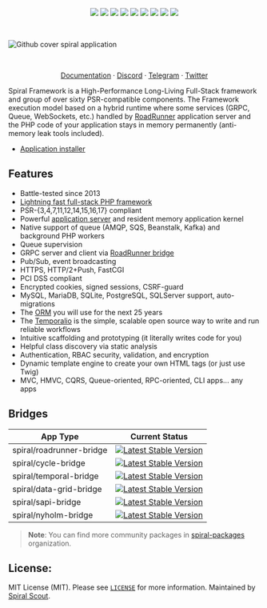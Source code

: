 <p align="center">
<a href="https://packagist.org/packages/spiral/framework"><img src="https://poser.pugx.org/spiral/framework/require/php"></a>
<a href="https://packagist.org/packages/spiral/framework"><img src="https://poser.pugx.org/spiral/framework/version"></a>
<a href="https://github.com/spiral/framework/actions"><img src="https://github.com/spiral/framework/workflows/build/badge.svg"></a>
<a href="https://codecov.io/gh/spiral/framework"><img src="https://codecov.io/gh/spiral/framework/graph/badge.svg"></a>
<a href="https://scrutinizer-ci.com/g/spiral/framework/?branch=master"><img src="https://scrutinizer-ci.com/g/spiral/framework/badges/quality-score.png"></a>
<a href="https://packagist.org/packages/spiral/framework"><img src="https://poser.pugx.org/spiral/framework/downloads"></a>
<a href="https://shepherd.dev/github/spiral/framework"><img src="https://shepherd.dev/github/spiral/framework/coverage.svg"></a>
<a href="https://shepherd.dev/github/spiral/framework"><img src="https://shepherd.dev/github/spiral/framework/level.svg"></a>
<a href="https://discord.gg/8bZsjYhVVk"><img src="https://img.shields.io/badge/discord-chat-magenta.svg"></a>
</p>

<br />

![Github cover spiral application](https://user-images.githubusercontent.com/773481/208930590-af74898e-327b-405a-830d-dafba7afa5d9.png)

<br />

<p align="center">
<a href="https://spiral.dev/docs">Documentation</a>
&middot;
<a href="https://discord.gg/TFeEmCs">Discord</a>
&middot;
<a href="https://t.me/spiralphp">Telegram</a>
&middot;
<a href="https://twitter.com/spiralphp">Twitter</a>
</p>

Spiral Framework is a High-Performance Long-Living Full-Stack framework and group of over sixty 
PSR-compatible components. The Framework execution model based on a hybrid runtime where some services 
(GRPC, Queue, WebSockets, etc.) handled by [RoadRunner](https://github.com/spiral/roadrunner) application server and 
the PHP code of your application stays in memory permanently (anti-memory leak tools included).

- [Application installer](https://github.com/spiral/app)

## Features

- Battle-tested since 2013
- [Lightning fast full-stack PHP framework](https://www.techempower.com/benchmarks/#section=data-r0&hw=ph&test=fortune&l=yw2xvj-73&c=6&d=1g&a=2&o=e)
- PSR-{3,4,7,11,12,14,15,16,17} compliant
- Powerful [application server](https://roadrunner.dev/) and resident memory application kernel
- Native support of queue (AMQP, SQS, Beanstalk, Kafka) and background PHP workers
- Queue supervision
- GRPC server and client via [RoadRunner bridge](https://github.com/spiral/roadrunner-bridge)
- Pub/Sub, event broadcasting
- HTTPS, HTTP/2+Push, FastCGI
- PCI DSS compliant
- Encrypted cookies, signed sessions, CSRF-guard
- MySQL, MariaDB, SQLite, PostgreSQL, SQLServer support, auto-migrations
- The [ORM](https://github.com/cycle/orm) you will use for the next 25 years
- The [Temporalio](https://github.com/spiral/temporal-bridge) is the simple, scalable open source way to write and run reliable workflows
- Intuitive scaffolding and prototyping (it literally writes code for you)
- Helpful class discovery via static analysis
- Authentication, RBAC security, validation, and encryption
- Dynamic template engine to create your own HTML tags (or just use Twig)
- MVC, HMVC, CQRS, Queue-oriented, RPC-oriented, CLI apps... any apps


## Bridges
| App Type                 | Current Status                                                                                                                               |
|--------------------------|----------------------------------------------------------------------------------------------------------------------------------------------|
| spiral/roadrunner-bridge | [![Latest Stable Version](https://poser.pugx.org/spiral/roadrunner-bridge/version)](https://packagist.org/packages/spiral/roadrunner-bridge) |
| spiral/cycle-bridge      | [![Latest Stable Version](https://poser.pugx.org/spiral/cycle-bridge/version)](https://packagist.org/packages/spiral/cycle-bridge)           |
| spiral/temporal-bridge   | [![Latest Stable Version](https://poser.pugx.org/spiral/temporal-bridge/version)](https://packagist.org/packages/spiral/temporal-bridge)     |
| spiral/data-grid-bridge  | [![Latest Stable Version](https://poser.pugx.org/spiral/data-grid-bridge/version)](https://packagist.org/packages/spiral/data-grid-bridge)   |
| spiral/sapi-bridge       | [![Latest Stable Version](https://poser.pugx.org/spiral/sapi-bridge/version)](https://packagist.org/packages/spiral/sapi-bridge)             |
| spiral/nyholm-bridge     | [![Latest Stable Version](https://poser.pugx.org/spiral/nyholm-bridge/version)](https://packagist.org/packages/spiral/nyholm-bridge)         |

> **Note**:
> You can find more community packages in [spiral-packages](https://github.com/spiral-packages/) organization.

## License:

MIT License (MIT). Please see [`LICENSE`](./LICENSE) for more information. Maintained by [Spiral Scout](https://spiralscout.com).
